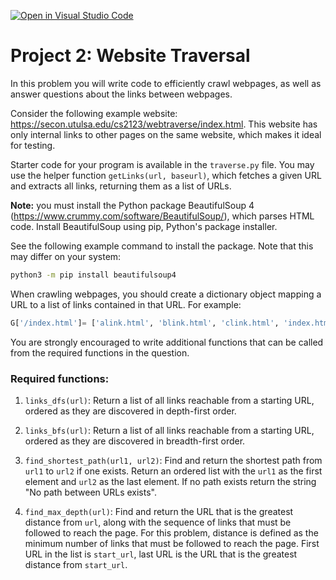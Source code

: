 [![Open in Visual Studio Code](https://classroom.github.com/assets/open-in-vscode-718a45dd9cf7e7f842a935f5ebbe5719a5e09af4491e668f4dbf3b35d5cca122.svg)](https://classroom.github.com/online_ide?assignment_repo_id=13949116&assignment_repo_type=AssignmentRepo)
# Project 2: Website Traversal

In this problem you will write code to efficiently crawl webpages, as well as answer questions about the links between webpages.

Consider the following example website: <https://secon.utulsa.edu/cs2123/webtraverse/index.html>. This website has only internal links to other pages on the same website, which makes it ideal for testing. 

Starter code for your program is available in the `traverse.py` file.
You may use the helper function `getLinks(url, baseurl)`, which fetches a given URL and extracts all links, returning them as a list of URLs.

**Note:** you must install the Python package BeautifulSoup 4 (https://www.crummy.com/software/BeautifulSoup/), which parses HTML code.
Install BeautifulSoup using pip, Python's package installer. 

See the following example command to install the package. Note that this may differ on your system: 

```bash
python3 -m pip install beautifulsoup4
```

When crawling webpages, you should create a dictionary object mapping a URL to a list of links contained in that URL. For example:

```python
G['/index.html']= ['alink.html', 'blink.html', 'clink.html', 'index.html']
```

You are strongly encouraged to write additional functions that can be called from the required functions in the question.

### Required functions:

1. `links_dfs(url)`: Return a list of all links reachable from a starting URL, ordered as they are discovered in depth-first order.

2. `links_bfs(url)`: Return a list of all links reachable from a starting URL,  ordered as they are discovered in breadth-first order.

3. `find_shortest_path(url1, url2)`: Find and return the shortest path from `url1` to `url2` if one exists. Return an ordered list with the `url1` as the first element and `url2` as the last element. If no path exists return the string "No path between URLs exists".

4. `find_max_depth(url)`: Find and return the URL that is the greatest distance from `url`, along with the sequence of links that must be followed to reach the page. For this problem, distance is defined as the minimum number of links that must be followed to reach the page. First URL in the list is `start_url`, last URL is the URL that is the greatest distance from `start_url`.
